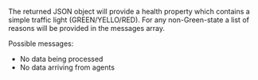 The returned JSON object will provide a health property which contains a simple traffic light (GREEN/YELLO/RED). For any non-Green-state a list 
of reasons will be provided in the messages array.

Possible messages:
* No data being processed
* No data arriving from agents
